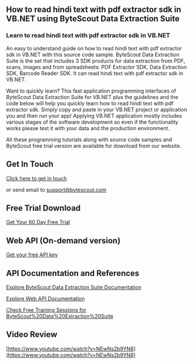 ## How to read hindi text with pdf extractor sdk in VB.NET using ByteScout Data Extraction Suite

### Learn to read hindi text with pdf extractor sdk in VB.NET

An easy to understand guide on how to read hindi text with pdf extractor sdk in VB.NET with this source code sample. ByteScout Data Extraction Suite is the set that includes 3 SDK products for data extraction from PDF, scans, images and from spreadsheets: PDF Extractor SDK, Data Extraction SDK, Barcode Reader SDK. It can read hindi text with pdf extractor sdk in VB.NET.

Want to quickly learn? This fast application programming interfaces of ByteScout Data Extraction Suite for VB.NET plus the guidelines and the code below will help you quickly learn how to read hindi text with pdf extractor sdk.  Simply copy and paste in your VB.NET project or application you and then run your app! Applying VB.NET application mostly includes various stages of the software development so even if the functionality works please test it with your data and the production environment.

All these programming tutorials along with source code samples and ByteScout free trial version are available for download from our website.

## Get In Touch

[Click here to get in touch](https://bytescout.zendesk.com/hc/en-us/requests/new?subject=ByteScout%20Data%20Extraction%20Suite%20Question)

or send email to [support@bytescout.com](mailto:support@bytescout.com?subject=ByteScout%20Data%20Extraction%20Suite%20Question) 

## Free Trial Download

[Get Your 60 Day Free Trial](https://bytescout.com/download/web-installer?utm_source=github-readme)

## Web API (On-demand version)

[Get your free API key](https://pdf.co/documentation/api?utm_source=github-readme)

## API Documentation and References

[Explore ByteScout Data Extraction Suite Documentation](https://bytescout.com/documentation/index.html?utm_source=github-readme)

[Explore Web API Documentation](https://pdf.co/documentation/api?utm_source=github-readme)

[Check Free Training Sessions for ByteScout%20Data%20Extraction%20Suite](https://academy.bytescout.com/)

## Video Review

[https://www.youtube.com/watch?v=NEwNs2b9YN8](https://www.youtube.com/watch?v=NEwNs2b9YN8)